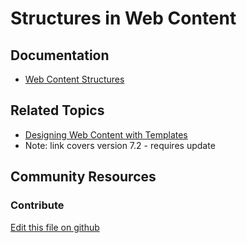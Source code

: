 # Structures in Web Content

## Documentation

* [Web Content Structures](https://learn.liferay.com/dxp/latest/en/content-authoring-and-management/web-content/web-content-structures.html)

## Related Topics

* [Designing Web Content with Templates](https://portal.liferay.dev/docs/7-2/user/-/knowledge_base/u/designing-web-content-with-templates)
* Note: link covers version 7.2 - requires update

## Community Resources


### Contribute

[Edit this file on github](https://github.com/olafk/controlpanel-documentation-docs/blob/master/md/74en/com_liferay_journal_web_portlet_JournalPortlet/edit_ddm_structure.jsp.md)
